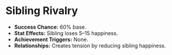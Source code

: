 # Sibling Rivalry

- **Success Chance:** 60% base.
- **Stat Effects:** Sibling loses 5–15 happiness.
- **Achievement Triggers:** None.
- **Relationships:** Creates tension by reducing sibling happiness.


